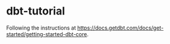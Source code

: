 # dbt-tutorial

Following the instructions at https://docs.getdbt.com/docs/get-started/getting-started-dbt-core.

